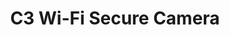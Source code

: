 ---
date_added: 2023-08-20
vendor: ONVIS
title: C3 Wi-Fi Secure Camera
category: camera
zigbeemodel: ['C3']
compatible: [wifi]
mlink: http://www.onvistech.com/product_details/16.html
---
